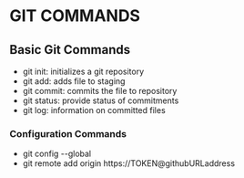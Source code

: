 # GIT COMMANDS
## Basic Git Commands

- git init: initializes a git repository
- git add: adds file to staging
- git commit: commits the file to repository
- git status: provide status of commitments
- git log: information on committed files

### Configuration Commands
- git config --global
- git remote add origin https://TOKEN@githubURLaddress